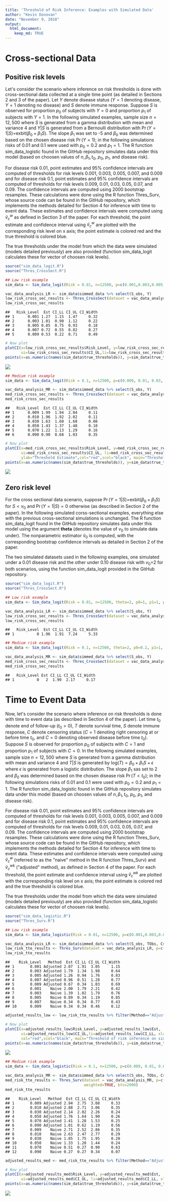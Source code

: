 ```yaml
---
title: 'Threshold of Risk Inference: Examples with Simulated Data'
author: "Kevin Donovan"
date: "November 9, 2018"
output: 
  html_document:
    keep_md: TRUE
---
```






# Cross-sectional Data
## Positive risk levels
Let's consider the scenario where inference on risk thresholds is done with cross-sectional data collected at a single time point (as detailed in Sections 2 and 3 of the paper).  Let $Y$ denote disease status ($Y=1$ denoting disease, $Y=1$ denoting no disease) and $S$ denote immune response.  Suppose $S$ is observed for proportion $p_0$ of subjects with $Y=0$ and proportion $p_1$ of subjects with $Y=1$.  In the following simulated examples, sample size $n=12,500$ where $S$ is generated from a gamma distribution with mean and variance 4 and $Y|S$ is generated from a Bernoulli distribution with $\Pr(Y=1|S)=$exbit$(\beta_0+\beta_1S)$.  The slope $\beta_1$ was set to -5 and $\beta_0$ was determined based on the chosen disease risk $\Pr(Y=1)$; in the following simulations risks of 0.01 and 0.1 were used with $p_0=0.2$ and $p_1=1$.  The R function sim_data_logistic found in the GitHub repository simulates data under this model (based on choosen values of $n, \beta_1, t_0$, $p_0$, $p_1$, and disease risk).  

For disease risk 0.01, point estimates and 95$\%$ confidence intervals are computed of thresholds for risk levels 0.001, 0.003, 0.005, 0.007, and 0.009 and for disease risk 0.1, point estimates and 95$\%$ confidence intervals are computed of thresholds for risk levels 0.009, 0.01, 0.03, 0.05, 0.07, and 0.09.  The confidence intervals are computed using 2000 bootstrap resamples.  These calculations were done using the R function Thres_Surv, whose source code can be found in the GitHub repository, which implements the methods detailed for Section 4 for inference with time to event data.  These estimates and confidence intervals were computed using $\hat{v}_c^{w}$ as defined in Section 3 of the paper.  For each threshold, the point estimate and confidence interval using $\hat{v}_c^{w}$ are plotted with the corresponding risk level on x axis; the point estimate is colored red and the true threshold is colored blue.

The true thresholds under the model from which the data were simulated (models detailed previously) are also provided (function sim_data_logit calculates these for vector of choosen risk levels).


```r
source("sim_data_logit.R")
source("Thres_CrossSect.R")

## Low risk example
sim_data <- Sim_data_logit(Risk = 0.01, n=12500, p=c(0.001,0.003,0.005,0.007,0.009), p0=0.2, p1=1, seed_val = 012)

vac_data_analysis_LR <- sim_data$simmed_data %>% select(S_obs, Y) 
low_risk_cross_sec_results <- Thres_CrossSect(dataset = vac_data_analysis_LR, p=c(0.001,0.003,0.005,0.007,0.009), weighted=TRUE, bts=2000)
low_risk_cross_sec_results
```

```
##   Risk_Level  Est CI_LL CI_UL CI_Width
## 1      0.001 1.27  1.15  1.47     0.32
## 2      0.003 1.01  0.90  1.12     0.22
## 3      0.005 0.85  0.75  0.93     0.18
## 4      0.007 0.72  0.55  0.82     0.27
## 5      0.009 0.53  0.22  0.71     0.49
```

```r
# Now plot
plotCI(x=low_risk_cross_sec_results$Risk_Level, y=low_risk_cross_sec_results$Est, 
       ui=low_risk_cross_sec_results$CI_UL,li=low_risk_cross_sec_results$CI_LL, xlab="Risk Level", ylab="Threshold Estimate", col="red",scol="black", main="Threshold of risk inference on simulated data: disease risk=0.01\nCross sectional scenario", ylim=c(0.25, 1.75))
points(x=as.numeric(names(sim_data$true_thresholds)), y=sim_data$true_thresholds, col="blue")
```

![](Thres_SimData_Exs_files/figure-html/cross_sec_logit-1.png)<!-- -->

```r
## Medium risk example
sim_data <- Sim_data_logit(Risk = 0.1, n=12500, p=c(0.009, 0.01, 0.03, 0.05, 0.07, 0.09), p0=0.2, p1=1, seed_val = 012)

vac_data_analysis_MR <- sim_data$simmed_data %>% select(S_obs, Y) 
med_risk_cross_sec_results <- Thres_CrossSect(dataset = vac_data_analysis_MR, p=c(0.009, 0.01, 0.03, 0.05, 0.07, 0.09), weighted=TRUE, bts=2000)
med_risk_cross_sec_results
```

```
##   Risk_Level  Est CI_LL CI_UL CI_Width
## 1      0.009 1.99  1.94  2.04     0.11
## 2      0.010 1.96  1.92  2.02     0.11
## 3      0.030 1.63  1.60  1.68     0.08
## 4      0.050 1.43  1.37  1.48     0.10
## 5      0.070 1.22  1.13  1.29     0.16
## 6      0.090 0.90  0.68  1.03     0.35
```

```r
# Now plot
plotCI(x=med_risk_cross_sec_results$Risk_Level, y=med_risk_cross_sec_results$Est, 
       ui=med_risk_cross_sec_results$CI_UL, li=med_risk_cross_sec_results$CI_LL, xlab="Risk Level",
       ylab="Threshold Estimate",col="red",scol="black", main="Threshold of risk inference on simulated data: disease risk=0.1\nTime to event scenario")
points(x=as.numeric(names(sim_data$true_thresholds)), y=sim_data$true_thresholds, col="blue", sub="Cross sectional scenario")
```

![](Thres_SimData_Exs_files/figure-html/cross_sec_logit-2.png)<!-- -->

## Zero risk level
For the cross sectional data scenario, suppose $\Pr(Y=1|S)=$exbit$(\beta_0+\beta_1S)$ for $S<v_0$ and $\Pr(Y=1|S)=0$ otherwise (as described in Section 2 of the paper).  In the following simulated corss-sectional examples, everything else with the previous cross-sectional simulations is unchanged.  The R function sim_data_logit found in the GitHub repository simulates data under this model using the argument **theta** (denotes the value of $v_0$ to simulate data under).  The nonparametric estimator $\tilde{v}_0$ is computed, with the corresponding bootstrap confidence intervals as detailed in Section 2 of the paper.

The two simulated datasets used in the following examples, one simulated under a 0.01 disease risk and the other under 0.10 disease risk with $v_0$=2 for both scenarios, using the function sim_data_logit provided in the GitHub repository.


```r
source("sim_data_logit.R")
source("Thres_CrossSect.R")

## Low risk example
sim_data <- Sim_data_logit(Risk = 0.01, n=12500, theta=2, p0=1, p1=1, p=0, seed_val = 012)

vac_data_analysis_LR <- sim_data$simmed_data %>% select(S_obs, Y) 
low_risk_cross_sec_results <- Thres_CrossSect(dataset = vac_data_analysis_LR, p=0, weighted=FALSE, bts=2000)
low_risk_cross_sec_results
```

```
##   Risk_Level  Est CI_LL CI_UL CI_Width
## 1          0 1.96  1.91  7.24     5.33
```

```r
## Medium risk example
sim_data <- Sim_data_logit(Risk = 0.1, n=12500, theta=2, p0=0.2, p1=1, p=0,seed_val = 012)

vac_data_analysis_MR <- sim_data$simmed_data %>% select(S_obs, Y) 
med_risk_cross_sec_results <- Thres_CrossSect(dataset = vac_data_analysis_MR, p=0, weighted=FALSE, bts=2000)
med_risk_cross_sec_results
```

```
##   Risk_Level Est CI_LL CI_UL CI_Width
## 1          0   2  1.99  2.17     0.17
```

# Time to Event Data
Now, let's consider the scenario where inference on risk thresholds is done with time to event data (as described in Section 4 of the paper).  Let time $t_0$ denote end of follow-up ($t_0>0$), $T$ denote survival time, $S$ denote immune response, $C$ denote censoring status ($C=1$ denoting right censoring at or before time $t_0$, and $C=0$ denoting observed disease before time $t_0$).  Suppose $S$ is observed for proportion $p_0$ of subjects with $C=1$ and proportion $p_1$ of subjects with $C=0$.  In the following simulated examples, sample size $n=12,500$ where $S$ is generated from a gamma distribution with mean and variance 4 and $T|S$ is generated by log$(T)=\beta_0+\beta_1S+\epsilon$ where $\epsilon$ is generated from a logistic distribution.  The slope $\beta_1$ sas set to 2 and $\beta_0$ was determined based on the chosen disease risk $\Pr(T<t_0)$; in the following simulations risks of 0.01 and 0.1 were used with $p_0=0.2$ and $p_1=1$.  The R function sim_data_logistic found in the GitHub repository simulates data under this model (based on choosen values of $n, \beta_1, t_0$, $p_0$, $p_1$, and disease risk).  

For disease risk 0.01, point estimates and 95$\%$ confidence intervals are computed of thresholds for risk levels 0.001, 0.003, 0.005, 0.007, and 0.009 and for disease risk 0.1, point estimates and 95$\%$ confidence intervals are computed of thresholds for risk levels 0.009, 0.01, 0.03, 0.05, 0.07, and 0.09.  The confidence intervals are computed using 2000 bootstrap resamples.  These calculations were done using the R function Thres_Surv, whose source code can be found in the GitHub repository, which implements the methods detailed for Section 4 for inference with time to event data.  These estimates and confidence intervals were computed using $\hat{v}_c^{w}$ (referred to as the "naive" method in the R function Thres_Surv) and $\hat{v}_c^{wk}$ ("adjusted" method), as defined in Section 4 of the paper.  For each threshold, the point estimate and confidence interval using $\hat{v}_c^{wk}$ are plotted with the corresponding risk level on x axis; the point estimate is colored red and the true threshold is colored blue.

The true thresholds under the model from which the data were simulated (models detailed previously) are also provided (function sim_data_logistic calculates these for vector of choosen risk levels).


```r
source("sim_data_logistic.R")
source("Thres_Surv.R")

## Low risk example
sim_data <- Sim_data_logistic(Risk = 0.01, n=12500, p=c(0.001,0.003,0.005,0.007,0.009), p0=0.2, p1=1, seed_val = 012)

vac_data_analysis_LR <- sim_data$simmed_data %>% select(S_obs, TObs, Cstatus) 
low_risk_tte_results <- Thres_Surv(dataset = vac_data_analysis_LR, p=c(0.001,0.003,0.005,0.007,0.009), weighted=TRUE, bts=2000)
low_risk_tte_results
```

```
##    Risk_Level   Method  Est CI_LL CI_UL CI_Width
## 1       0.001 Adjusted 2.07  1.91  3.05     1.15
## 2       0.003 Adjusted 1.79  1.34  1.98     0.64
## 3       0.005 Adjusted 1.26  0.94  1.76     0.83
## 4       0.007 Adjusted 0.96  0.51  1.28     0.77
## 5       0.009 Adjusted 0.67  0.34  1.03     0.69
## 6       0.001    Naive 2.00  1.79  2.21     0.42
## 7       0.003    Naive 1.39  1.02  1.79     0.76
## 8       0.005    Naive 0.89  0.34  1.19     0.85
## 9       0.007    Naive 0.34  0.34  0.77     0.43
## 10      0.009    Naive 0.34  0.34  0.46     0.12
```

```r
adjusted_results_low <- low_risk_tte_results %>% filter(Method=="Adjusted")

# Now plot
plotCI(x=adjusted_results_low$Risk_Level, y=adjusted_results_low$Est, 
       ui=adjusted_results_low$CI_UL,li=adjusted_results_low$CI_LL, xlab="Risk Level", ylab="Threshold Estimate",
       col="red",scol="black", main="Threshold of risk inference on simulated data: disease risk=0.01\nTime to event scenario")
points(x=as.numeric(names(sim_data$true_thresholds)), y=sim_data$true_thresholds, col="blue")
```

![](Thres_SimData_Exs_files/figure-html/time_to_event_logistic-1.png)<!-- -->

```r
## Medium risk example
sim_data <- Sim_data_logistic(Risk = 0.1, n=12500, p=c(0.009, 0.01, 0.03, 0.05, 0.07, 0.09), p0=0.2, p1=1, seed_val = 012)

vac_data_analysis_MR <- sim_data$simmed_data %>% select(S_obs, TObs, Cstatus) 
med_risk_tte_results <- Thres_Surv(dataset = vac_data_analysis_MR, p=c(0.009, 0.01, 0.03, 0.05, 0.07, 0.09), 
                                   weighted=TRUE, bts=2000)
med_risk_tte_results
```

```
##    Risk_Level   Method  Est CI_LL CI_UL CI_Width
## 1       0.009 Adjusted 2.94  2.75  3.08     0.33
## 2       0.010 Adjusted 2.88  2.71  3.06     0.35
## 3       0.030 Adjusted 2.14  2.02  2.26     0.24
## 4       0.050 Adjusted 1.76  1.64  1.90     0.26
## 5       0.070 Adjusted 1.41  1.28  1.53     0.25
## 6       0.090 Adjusted 1.01  0.62  1.19     0.56
## 7       0.009    Naive 2.71  2.52  2.86     0.35
## 8       0.010    Naive 2.63  2.47  2.77     0.29
## 9       0.030    Naive 1.85  1.75  1.95     0.20
## 10      0.050    Naive 1.33  1.20  1.44     0.24
## 11      0.070    Naive 0.51  0.27  0.90     0.63
## 12      0.090    Naive 0.27  0.27  0.34     0.07
```

```r
adjusted_results_med <- med_risk_tte_results %>% filter(Method=="Adjusted")

# Now plot
plotCI(x=adjusted_results_med$Risk_Level, y=adjusted_results_med$Est, 
       ui=adjusted_results_med$CI_UL, li=adjusted_results_med$CI_LL, xlab="Risk Level", ylab="Threshold Estimate",col="red",scol="black", main="Threshold of risk inference on simulated data: disease risk=0.1\nTime to event scenario")
points(x=as.numeric(names(sim_data$true_thresholds)), y=sim_data$true_thresholds, col="blue", sub="Time to event scenario")
```

![](Thres_SimData_Exs_files/figure-html/time_to_event_logistic-2.png)<!-- -->
